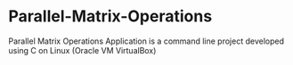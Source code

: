 # Parallel-Matrix-Operations
Parallel Matrix Operations Application is a command line project developed using C on Linux (Oracle VM VirtualBox)
